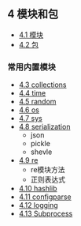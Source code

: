 ## 4 模块和包
- [4.1 模块](4.1Module.md)  
- [4.2 包](4.2Package.md)
### 常用内置模块
- [4.3 collections](4.3Collections.md)
- [4.4 time](4.4Time.md)
- [4.5 random](4.5Random.md)
- [4.6 os](4.6Os.md)
- [4.7 sys](4.7Sys.md)
- [4.8 serialization](4.8Serialization.md)
	- json
	- pickle
	- shevle
- [4.9 re](4.9Re.md)
	- re模块方法
	- 正则表达式
- [4.10 hashlib](4.10Hashlib.md)
- [4.11 configparse](4.11Configparse.md)
- [4.12 logging](4.12Logging.md)
- [4.13 Subprocess](4.13Subprocess.md) 



